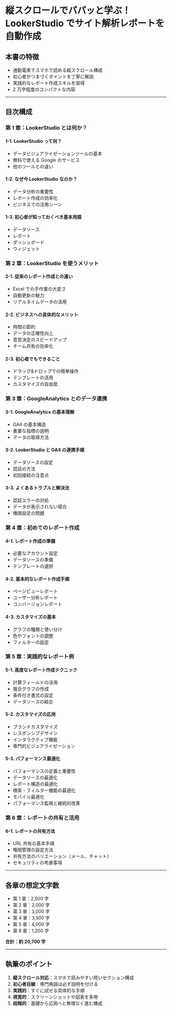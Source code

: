 # 縦スクロールでパパッと学ぶ！LookerStudio でサイト解析レポートを自動作成

## 本書の特徴

-   通勤電車でスマホで読める縦スクロール構成
-   初心者がつまづくポイントを丁寧に解説
-   実践的なレポート作成スキルを習得
-   2 万字程度のコンパクトな内容

---

## 目次構成

### 第 1 章：LookerStudio とは何か？

#### 1-1. LookerStudio って何？

-   データビジュアライゼーションツールの基本
-   無料で使える Google のサービス
-   他のツールとの違い

#### 1-2. なぜ今 LookerStudio なのか？

-   データ分析の重要性
-   レポート作成の効率化
-   ビジネスでの活用シーン

#### 1-3. 初心者が知っておくべき基本用語

-   データソース
-   レポート
-   ダッシュボード
-   ウィジェット

### 第 2 章：LookerStudio を使うメリット

#### 2-1. 従来のレポート作成との違い

-   Excel での手作業の大変さ
-   自動更新の魅力
-   リアルタイムデータの活用

#### 2-2. ビジネスへの具体的なメリット

-   時間の節約
-   データの正確性向上
-   意思決定のスピードアップ
-   チーム共有の効率化

#### 2-3. 初心者でもできること

-   ドラッグ&ドロップでの簡単操作
-   テンプレートの活用
-   カスタマイズの自由度

### 第 3 章：GoogleAnalytics とのデータ連携

#### 3-1. GoogleAnalytics の基本理解

-   GA4 の基本構造
-   重要な指標の説明
-   データの取得方法

#### 3-2. LookerStudio と GA4 の連携手順

-   データソースの設定
-   認証の方法
-   初回接続の注意点

#### 3-3. よくあるトラブルと解決法

-   認証エラーの対処
-   データが表示されない場合
-   権限設定の問題

### 第 4 章：初めてのレポート作成

#### 4-1. レポート作成の準備

-   必要なアカウント設定
-   データソースの準備
-   テンプレートの選択

#### 4-2. 基本的なレポート作成手順

-   ページビューレポート
-   ユーザー分析レポート
-   コンバージョンレポート

#### 4-3. カスタマイズの基本

-   グラフの種類と使い分け
-   色やフォントの調整
-   フィルターの設定

### 第 5 章：実践的なレポート例

#### 5-1. 高度なレポート作成テクニック

-   計算フィールドの活用
-   複合グラフの作成
-   条件付き書式の設定
-   データソースの結合

#### 5-2. カスタマイズの応用

-   ブランドカスタマイズ
-   レスポンシブデザイン
-   インタラクティブ機能
-   専門的ビジュアライゼーション

#### 5-3. パフォーマンス最適化

-   パフォーマンスの定義と重要性
-   データソースの最適化
-   レポート構造の最適化
-   検索・フィルター機能の最適化
-   モバイル最適化
-   パフォーマンス監視と継続的改善

### 第 6 章：レポートの共有と活用

#### 6-1. レポートの共有方法

-   URL 共有の基本手順
-   権限管理の設定方法
-   共有方法のバリエーション（メール、チャット）
-   セキュリティの考慮事項

---

## 各章の想定文字数

-   第 1 章：2,500 字
-   第 2 章：2,000 字
-   第 3 章：3,000 字
-   第 4 章：3,500 字
-   第 5 章：4,000 字
-   第 6 章：1,200 字

**合計：約 20,700 字**

---

## 執筆のポイント

1. **縦スクロール対応**：スマホで読みやすい短いセクション構成
2. **初心者目線**：専門用語は必ず説明を付ける
3. **実践的**：すぐに試せる具体的な手順
4. **視覚的**：スクリーンショットや図表を多用
5. **段階的**：基礎から応用へと無理なく進む構成
